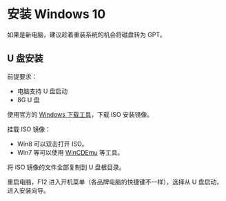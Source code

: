 # 安装 Windows 10

如果是新电脑，建议趁着重装系统的机会将磁盘转为 GPT。

## U 盘安装

前提要求：

- 电脑支持 U 盘启动
- 8G U 盘

使用官方的 [Windows 下载工具](https://www.microsoft.com/zh-cn/software-download/windows10)，下载 ISO 安装镜像。

挂载 ISO 镜像：

- Win8 可以双击打开 ISO。
- Win7 等可以使用 [WinCDEmu](http://wincdemu.sysprogs.org/portable/) 等工具。

将 ISO 镜像的文件全部复制到 U 盘根目录。

重启电脑，F12 进入开机菜单（各品牌电脑的快捷键不一样），选择从 U 盘启动，进入安装向导。
